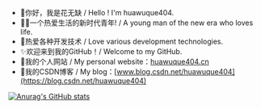 - 👏你好，我是花无缺 / Hello ! I'm huawuque404.
- 👨‍💻一个热爱生活的新时代青年! / A young man of the new era who loves life.
- 💖热爱各种开发技术 / Love various development technologies.
- ✨欢迎来到我的GitHub！/ Welcome to my GitHub.
- 🥇我的个人网站 / My personal website：[huawuque404.cn](http://huawuque404.cn)
- 🥇我的CSDN博客 / My blog：[www.blog.csdn.net/huawuque404](https://blog.csdn.net/huawuque404)

<!--[![Top Langs](https://github-readme-stats.vercel.app/api/top-langs/?username=huawuque404&layout=compact&title_color=3d5ef5&bg_color=141328&text_color=e8e8f2)](https://blog.csdn.net/huawuque404)-->

[![Anurag's GitHub stats](https://github-readme-stats.vercel.app/api?username=huawuque404&count_private=true&show_icons=true&title_color=3d5ef5&bg_color=141328&text_color=e8e8f2)](https://blog.csdn.net/huawuque404)
